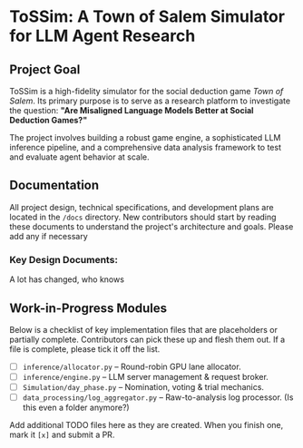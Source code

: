 # ToSSim: A Town of Salem Simulator for LLM Agent Research

## Project Goal

ToSSim is a high-fidelity simulator for the social deduction game *Town of Salem*. Its primary purpose is to serve as a research platform to investigate the question: **"Are Misaligned Language Models Better at Social Deduction Games?"**

The project involves building a robust game engine, a sophisticated LLM inference pipeline, and a comprehensive data analysis framework to test and evaluate agent behavior at scale.

## Documentation

All project design, technical specifications, and development plans are located in the `/docs` directory. New contributors should start by reading these documents to understand the project's architecture and goals.
Please add any if necessary

### Key Design Documents:
A lot has changed, who knows

## Work-in-Progress Modules

Below is a checklist of key implementation files that are placeholders or partially complete. Contributors can pick these up and flesh them out. If a file is complete, please tick it off the list.

- [ ] `inference/allocator.py` – Round-robin GPU lane allocator.
- [ ] `inference/engine.py` – LLM server management & request broker.
- [ ] `Simulation/day_phase.py` – Nomination, voting & trial mechanics.
- [ ] `data_processing/log_aggregator.py` – Raw-to-analysis log processor. (Is this even a folder anymore?)

Add additional TODO files here as they are created. When you finish one, mark it `[x]` and submit a PR.

